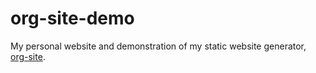 # org-site-demo
My personal website and demonstration of my static website generator, [org-site](https://github.com/ConradBailey/org-site).
